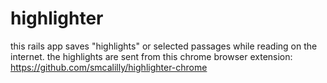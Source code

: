 # highlighter
this rails app saves "highlights" or selected passages while reading on the internet. the highlights are sent from this chrome browser extension: https://github.com/smcalilly/highlighter-chrome
